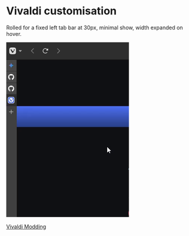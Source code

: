 # Vivaldi customisation

Rolled for a fixed left tab bar at 30px, minimal show, width expanded on hover.

[![Watch the Demo Video](./thumbnail.png)](./video.mp4)

[Vivaldi Modding](https://forum.vivaldi.net/topic/10549/modding-vivaldi)
